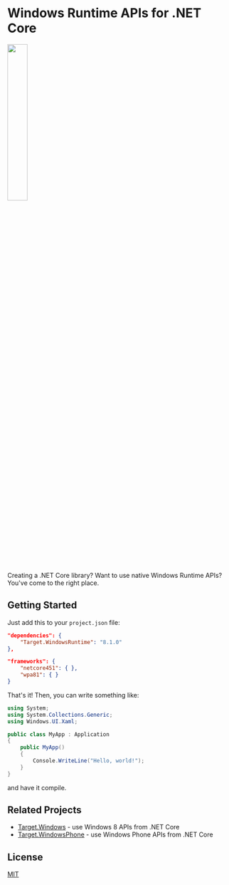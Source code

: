 # Windows Runtime APIs for .NET Core

<img src="http://i.imgur.com/5dzr6Wi.png" width="30%"/>

Creating a .NET Core library? Want to use native Windows Runtime APIs? You've come to the right place.

## Getting Started

Just add this to your `project.json` file:

```json
"dependencies": {
    "Target.WindowsRuntime": "8.1.0"
},

"frameworks": {
    "netcore451": { },
    "wpa81": { }
}
```

That's it! Then, you can write something like:

```csharp
using System;
using System.Collections.Generic;
using Windows.UI.Xaml;

public class MyApp : Application
{
    public MyApp()
    {
        Console.WriteLine("Hello, world!");
    }
}
```

and have it compile.

## Related Projects

- [Target.Windows](http://github.com/jamesqo/Target.Windows) - use Windows 8 APIs from .NET Core
- [Target.WindowsPhone](http://github.com/jamesqo/Target.WindowsPhone) - use Windows Phone APIs from .NET Core

## License

[MIT](LICENSE)
